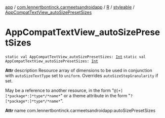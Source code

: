 [app](../../../index.md) / [com.lennertbontinck.carmeetsandroidapp](../../index.md) / [R](../index.md) / [styleable](index.md) / [AppCompatTextView_autoSizePresetSizes](./-app-compat-text-view_auto-size-preset-sizes.md)

# AppCompatTextView_autoSizePresetSizes

`static val AppCompatTextView_autoSizePresetSizes: `[`Int`](https://kotlinlang.org/api/latest/jvm/stdlib/kotlin/-int/index.html)
`static val AppCompatTextView_autoSizePresetSizes: `[`Int`](https://kotlinlang.org/api/latest/jvm/stdlib/kotlin/-int/index.html)

**Attr**
description Resource array of dimensions to be used in conjunction with `autoSizeTextType` set to `uniform`. Overrides `autoSizeStepGranularity` if set.

May be a reference to another resource, in the form "`@[+][*package*:]*type*/*name*`" or a theme attribute in the form "`?[*package*:]*type*/*name*`".

**Attr**
name com.lennertbontinck.carmeetsandroidapp:autoSizePresetSizes

